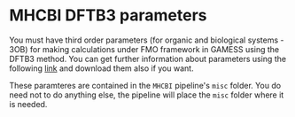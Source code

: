 # MHCBI DFTB3 parameters

You must have third order parameters (for organic and biological systems - 3OB) for making calculations under FMO framework in GAMESS using the DFTB3 method. You can get further information about parameters using the following [link](https://dftb.org/parameters/download/3ob/3ob-3-1-cc) and download them also if you want.

These paramteres are contained in the `MHCBI` pipeline's `misc` folder. You do need not to do anything else, the pipeline will place the `misc` folder where it is needed.

